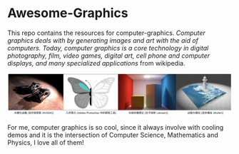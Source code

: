 # Awesome-Graphics
This repo contains the resources for computer-graphics.
*Computer graphics deals with by generating images and art with the aid of computers. Today, computer graphics is a core technology in digital photography, film, video games, digital art, cell phone and computer displays, and many specialized applications* from wikipedia.

![from Games101 webpage](./assets/images/graphics.png)

For me, computer graphics is so cool, since it always involve with cooling demos and it is the intersection of Computer Science, Mathematics and Physics, I love all of them!

